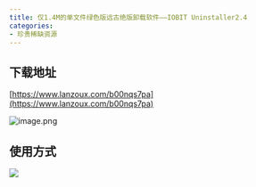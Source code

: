```yaml
---
title: 仅1.4M的单文件绿色版远古绝版卸载软件——IOBIT Uninstaller2.4
categories:
- 珍贵稀缺资源
---
```


## 下载地址

[https://www.lanzoux.com/b00nqs7pa](https://www.lanzoux.com/b00nqs7pa)

![image.png](https://v2fy.com/asset/0i/jikemiji/jikemiji-md/kr-000072.assets/1240.png)

## 使用方式

![](https://v2fy.com/asset/0i/jikemiji/jikemiji-md/kr-000072.assets/strip.gif)




